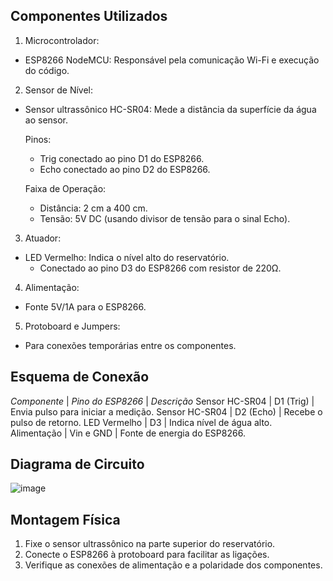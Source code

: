 ## Componentes Utilizados
1) Microcontrolador:
- ESP8266 NodeMCU: Responsável pela comunicação Wi-Fi e execução do código.

2) Sensor de Nível:
- Sensor ultrassônico HC-SR04: Mede a distância da superfície da água ao sensor.

  Pinos:
   - Trig conectado ao pino D1 do ESP8266.
   - Echo conectado ao pino D2 do ESP8266.
  
  Faixa de Operação:
   - Distância: 2 cm a 400 cm.
   - Tensão: 5V DC (usando divisor de tensão para o sinal Echo).
 
     
3) Atuador:
- LED Vermelho: Indica o nível alto do reservatório.
   - Conectado ao pino D3 do ESP8266 com resistor de 220Ω.
     
4) Alimentação:
- Fonte 5V/1A para o ESP8266.
  
5) Protoboard e Jumpers:
- Para conexões temporárias entre os componentes.

  
## Esquema de Conexão
*Componente*	    |    *Pino do ESP8266*	|    *Descrição*
Sensor HC-SR04    |  D1 (Trig)	          | Envia pulso para iniciar a medição.
Sensor HC-SR04    |	 D2 (Echo)	          | Recebe o pulso de retorno.
LED Vermelho      |	 D3                   |	Indica nível de água alto.
Alimentação	      |  Vin e GND	          | Fonte de energia do ESP8266.


## Diagrama de Circuito
![image](https://github.com/user-attachments/assets/577fcafa-3eac-4563-8ce5-a450323309c7)


## Montagem Física
1) Fixe o sensor ultrassônico na parte superior do reservatório.
2) Conecte o ESP8266 à protoboard para facilitar as ligações.
3) Verifique as conexões de alimentação e a polaridade dos componentes.
